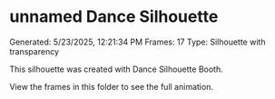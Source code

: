 # unnamed Dance Silhouette
Generated: 5/23/2025, 12:21:34 PM
Frames: 17
Type: Silhouette with transparency
    
This silhouette was created with Dance Silhouette Booth.
    
View the frames in this folder to see the full animation.
